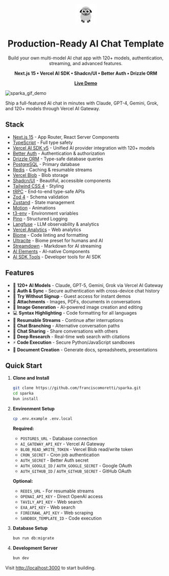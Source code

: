 <div align="center">

<img src="public/icon.png" alt="Sparka AI" width="64" height="64">

# Production-Ready AI Chat Template

Build your own multi-model AI chat app with 120+ models, authentication, streaming, and advanced features.

**Next.js 15 • Vercel AI SDK • Shadcn/UI • Better Auth • Drizzle ORM**

[**Live Demo**](https://sparka.ai)

</div>

![sparka_gif_demo](https://github.com/user-attachments/assets/34a03eed-58fa-4b1e-b453-384351b1c08c)

Ship a full-featured AI chat in minutes with Claude, GPT-4, Gemini, Grok, and 120+ models through Vercel AI Gateway.

## Stack

- [Next.js 15](https://nextjs.org) - App Router, React Server Components
- [TypeScript](https://www.typescriptlang.org) - Full type safety
- [Vercel AI SDK v5](https://sdk.vercel.ai) - Unified AI provider integration with 120+ models
- [Better Auth](https://www.better-auth.com) - Authentication & authorization
- [Drizzle ORM](https://orm.drizzle.team) - Type-safe database queries
- [PostgreSQL](https://www.postgresql.org) - Primary database
- [Redis](https://redis.io) - Caching & resumable streams
- [Vercel Blob](https://vercel.com/storage/blob) - Blob storage
- [Shadcn/UI](https://ui.shadcn.com) - Beautiful, accessible components
- [Tailwind CSS 4](https://tailwindcss.com) - Styling
- [tRPC](https://trpc.io) - End-to-end type-safe APIs
- [Zod 4](https://zod.dev) - Schema validation
- [Zustand](https://docs.pmnd.rs/zustand) - State management
- [Motion](https://motion.dev) - Animations
- [t3-env](https://env.t3.gg) - Environment varia[](https://www.ultracite.ai/)bles
- [Pino](https://getpino.io) - Structured Logging
- [Langfuse](https://langfuse.com) - LLM observability & analytics
- [Vercel Analytics](https://vercel.com/analytics) - Web analytics
- [Biome](https://biomejs.dev) - Code linting and formatting
- [Ultracite](https://ultracite.ai) - Biome preset for humans and AI
- [Streamdown](https://streamdown.ai/) - Markdown for AI streaming
- [AI Elements](https://ai-sdk.dev/elements/overview) - AI-native Components
- [AI SDK Tools](https://ai-sdk-tools.dev/) - Developer tools for AI SDK

## Features

- 🤖 **120+ AI Models** - Claude, GPT-5, Gemini, Grok via Vercel AI Gateway
- 🔐 **Auth & Sync** - Secure authentication with cross-device chat history
- 🎯 **Try Without Signup** - Guest access for instant demos
- 📎 **Attachments** - Images, PDFs, documents in conversations
- 🎨 **Image Generation** - AI-powered image creation and editing
- 💻 **Syntax Highlighting** - Code formatting for all languages
- 🔄 **Resumable Streams** - Continue after interruptions
- 🌳 **Chat Branching** - Alternative conversation paths
- 🔗 **Chat Sharing** - Share conversations with others
- 🔭 **Deep Research** - Real-time web search with citations
- ⚡ **Code Execution** - Secure Python/JavaScript sandboxes
- 📄 **Document Creation** - Generate docs, spreadsheets, presentations

## Quick Start

1. **Clone and Install**

   ```bash
   git clone https://github.com/franciscomoretti/sparka.git
   cd sparka
   bun install
   ```

2. **Environment Setup**

   ```bash
   cp .env.example .env.local
   ```

   **Required:**

   - `POSTGRES_URL` - Database connection
   - `AI_GATEWAY_API_KEY` - Vercel AI Gateway
   - `BLOB_READ_WRITE_TOKEN` - Vercel Blob read/write token
   - `CRON_SECRET` - Cron job authentication
   - `AUTH_SECRET` - Better Auth secret
   - `AUTH_GOOGLE_ID` / `AUTH_GOOGLE_SECRET` - Google OAuth
   - `AUTH_GITHUB_ID` / `AUTH_GITHUB_SECRET` - GitHub OAuth

   **Optional:**

   - `REDIS_URL` - For resumable streams
   - `OPENAI_API_KEY` - Direct OpenAI access
   - `TAVILY_API_KEY` - Web search
   - `EXA_API_KEY` - Web search
   - `FIRECRAWL_API_KEY` - Web scraping
   - `SANDBOX_TEMPLATE_ID` - Code execution

3. **Database Setup**

   ```bash
   bun run db:migrate
   ```

4. **Development Server**
   ```bash
   bun dev
   ```

Visit [http://localhost:3000](http://localhost:3000) to start building.
